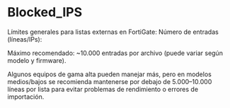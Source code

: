 # Blocked_IPS

Límites generales para listas externas en FortiGate:
Número de entradas (líneas/IPs):

Máximo recomendado: ~10.000 entradas por archivo (puede variar según modelo y firmware).

Algunos equipos de gama alta pueden manejar más, pero en modelos medios/bajos se recomienda mantenerse por debajo de 5.000–10.000 líneas por lista para evitar problemas de rendimiento o errores de importación.
